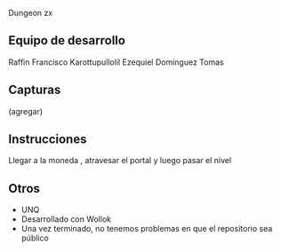 Dungeon zx

## Equipo de desarrollo
Raffin Francisco   Karottupullolil  Ezequiel   Dominguez Tomas 

## Capturas

(agregar)

##  Instrucciones
Llegar a la moneda , atravesar el portal y  luego pasar el nivel 


## Otros

- UNQ
- Desarrollado con Wollok
- Una vez terminado, no tenemos problemas en que el repositorio sea público 
